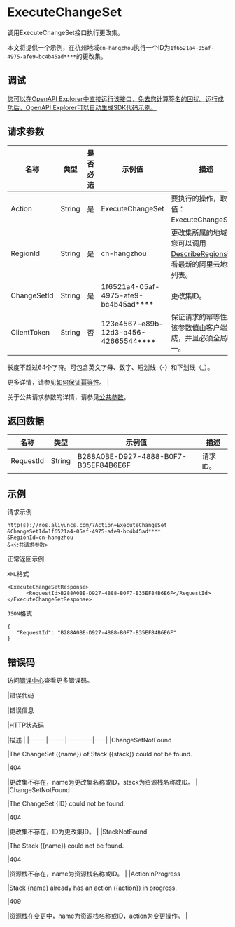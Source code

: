 # ExecuteChangeSet

调用ExecuteChangeSet接口执行更改集。

本文将提供一个示例，在杭州地域`cn-hangzhou`执行一个ID为`1f6521a4-05af-4975-afe9-bc4b45ad****`的更改集。

## 调试

[您可以在OpenAPI Explorer中直接运行该接口，免去您计算签名的困扰。运行成功后，OpenAPI Explorer可以自动生成SDK代码示例。](https://api.aliyun.com/#product=ROS&api=ExecuteChangeSet&type=RPC&version=2019-09-10)

## 请求参数

|名称|类型|是否必选|示例值|描述|
|--|--|----|---|--|
|Action|String|是|ExecuteChangeSet|要执行的操作，取值：ExecuteChangeSet。 |
|RegionId|String|是|cn-hangzhou|更改集所属的地域ID。您可以调用[DescribeRegions](~~131035~~)查看最新的阿里云地域列表。 |
|ChangeSetId|String|是|1f6521a4-05af-4975-afe9-bc4b45ad\*\*\*\*|更改集ID。 |
|ClientToken|String|否|123e4567-e89b-12d3-a456-42665544\*\*\*\*|保证请求的幂等性。该参数值由客户端生成，并且必须全局唯一。

 长度不超过64个字符。可包含英文字母、数字、短划线（-）和下划线（\_）。

 更多详情，请参见[如何保证幂等性](~~134212~~)。 |

关于公共请求参数的详情，请参见[公共参数](~~131957~~)。

## 返回数据

|名称|类型|示例值|描述|
|--|--|---|--|
|RequestId|String|B288A0BE-D927-4888-B0F7-B35EF84B6E6F|请求ID。 |

## 示例

请求示例

```
http(s)://ros.aliyuncs.com/?Action=ExecuteChangeSet
&ChangeSetId=1f6521a4-05af-4975-afe9-bc4b45ad****
&RegionId=cn-hangzhou
&<公共请求参数>
```

正常返回示例

`XML`格式

```
<ExecuteChangeSetResponse>
      <RequestId>B288A0BE-D927-4888-B0F7-B35EF84B6E6F</RequestId>
</ExecuteChangeSetResponse>
```

`JSON`格式

```
{
   "RequestId": "B288A0BE-D927-4888-B0F7-B35EF84B6E6F"
}
```

## 错误码

访问[错误中心](https://error-center.alibabacloud.com/status/product/ROS)查看更多错误码。

|错误代码

|错误信息

|HTTP状态码

|描述 |
|------|------|---------|----|
|ChangeSetNotFound

|The ChangeSet \(\{name\}\) of Stack \(\{stack\}\) could not be found.

|404

|更改集不存在，name为更改集名称或ID，stack为资源栈名称或ID。 |
|ChangeSetNotFound

|The ChangeSet \{ID\} could not be found.

|404

|更改集不存在，ID为更改集ID。 |
|StackNotFound

|The Stack \(\{name\}\) could not be found.

|404

|资源栈不存在，name为资源栈名称或ID。 |
|ActionInProgress

|Stack \{name\} already has an action \(\{action\}\) in progress.

|409

|资源栈在变更中，name为资源栈名称或ID，action为变更操作。 |


